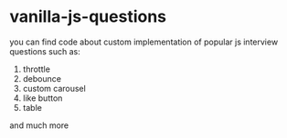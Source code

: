 # vanilla-js-questions
you can find code about custom implementation of popular js interview questions such as:

1. throttle 
2. debounce
3. custom carousel
4. like button
5. table

and much more
